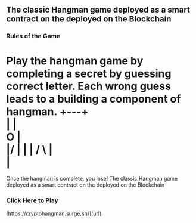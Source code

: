 ## The classic Hangman game deployed as a smart contract on the deployed on the Blockchain
### Rules of the Game
Play the hangman game by completing a secret by guessing correct letter.
Each wrong guess leads to a building a component of hangman. 
  +---+   
  |   |   
  O   |   
 \|/  |
  |   |
 / \  |   
      |   
=========
Once the hangman is complete, you lose!
The classic Hangman game deployed as a smart contract on the deployed on the Blockchain

### Click Here to Play
[https://cryptohangman.surge.sh/](url)
